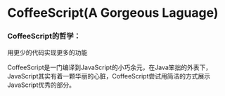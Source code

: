 # CoffeeScript(A Gorgeous Laguage)

### CoffeeScript的哲学：

用更少的代码实现更多的功能	

CoffeeScript是一门编译到JavaScript的小巧余元，在Java笨拙的外表下，JavaScript其实有着一颗华丽的心脏，CoffeeScript尝试用简洁的方式展示JavaScript优秀的部分。

